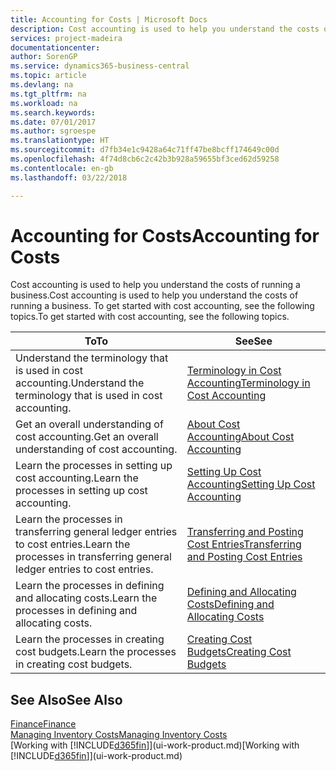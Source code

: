 ```yaml
---
title: Accounting for Costs | Microsoft Docs
description: Cost accounting is used to help you understand the costs of running a business. To get started with cost accounting, see the following topics.
services: project-madeira
documentationcenter: 
author: SorenGP
ms.service: dynamics365-business-central
ms.topic: article
ms.devlang: na
ms.tgt_pltfrm: na
ms.workload: na
ms.search.keywords: 
ms.date: 07/01/2017
ms.author: sgroespe
ms.translationtype: HT
ms.sourcegitcommit: d7fb34e1c9428a64c71ff47be8bcff174649c00d
ms.openlocfilehash: 4f74d8cb6c2c42b3b928a59655bf3ced62d59258
ms.contentlocale: en-gb
ms.lasthandoff: 03/22/2018

---
```

# <a name="accounting-for-costs"></a><span data-ttu-id="36d1b-104">Accounting for Costs</span><span class="sxs-lookup"><span data-stu-id="36d1b-104">Accounting for Costs</span></span>
<span data-ttu-id="36d1b-105">Cost accounting is used to help you understand the costs of running a business.</span><span class="sxs-lookup"><span data-stu-id="36d1b-105">Cost accounting is used to help you understand the costs of running a business.</span></span> <span data-ttu-id="36d1b-106">To get started with cost accounting, see the following topics.</span><span class="sxs-lookup"><span data-stu-id="36d1b-106">To get started with cost accounting, see the following topics.</span></span>  

|<span data-ttu-id="36d1b-107">To</span><span class="sxs-lookup"><span data-stu-id="36d1b-107">To</span></span>|<span data-ttu-id="36d1b-108">See</span><span class="sxs-lookup"><span data-stu-id="36d1b-108">See</span></span>|  
|--------|---------|  
|<span data-ttu-id="36d1b-109">Understand the terminology that is used in cost accounting.</span><span class="sxs-lookup"><span data-stu-id="36d1b-109">Understand the terminology that is used in cost accounting.</span></span>|[<span data-ttu-id="36d1b-110">Terminology in Cost Accounting</span><span class="sxs-lookup"><span data-stu-id="36d1b-110">Terminology in Cost Accounting</span></span>](finance-terminology-in-cost-accounting.md)|  
|<span data-ttu-id="36d1b-111">Get an overall understanding of cost accounting.</span><span class="sxs-lookup"><span data-stu-id="36d1b-111">Get an overall understanding of cost accounting.</span></span>|[<span data-ttu-id="36d1b-112">About Cost Accounting</span><span class="sxs-lookup"><span data-stu-id="36d1b-112">About Cost Accounting</span></span>](finance-about-cost-accounting.md)|  
|<span data-ttu-id="36d1b-113">Learn the processes in setting up cost accounting.</span><span class="sxs-lookup"><span data-stu-id="36d1b-113">Learn the processes in setting up cost accounting.</span></span>|[<span data-ttu-id="36d1b-114">Setting Up Cost Accounting</span><span class="sxs-lookup"><span data-stu-id="36d1b-114">Setting Up Cost Accounting</span></span>](finance-set-up-cost-accounting.md)|  
|<span data-ttu-id="36d1b-115">Learn the processes in transferring general ledger entries to cost entries.</span><span class="sxs-lookup"><span data-stu-id="36d1b-115">Learn the processes in transferring general ledger entries to cost entries.</span></span>|[<span data-ttu-id="36d1b-116">Transferring and Posting Cost Entries</span><span class="sxs-lookup"><span data-stu-id="36d1b-116">Transferring and Posting Cost Entries</span></span>](finance-transfer-and-post-cost-entries.md)|  
|<span data-ttu-id="36d1b-117">Learn the processes in defining and allocating costs.</span><span class="sxs-lookup"><span data-stu-id="36d1b-117">Learn the processes in defining and allocating costs.</span></span>|[<span data-ttu-id="36d1b-118">Defining and Allocating Costs</span><span class="sxs-lookup"><span data-stu-id="36d1b-118">Defining and Allocating Costs</span></span>](finance-define-and-allocate-costs.md)|  
|<span data-ttu-id="36d1b-119">Learn the processes in creating cost budgets.</span><span class="sxs-lookup"><span data-stu-id="36d1b-119">Learn the processes in creating cost budgets.</span></span>|[<span data-ttu-id="36d1b-120">Creating Cost Budgets</span><span class="sxs-lookup"><span data-stu-id="36d1b-120">Creating Cost Budgets</span></span>](finance-create-cost-budgets.md)|  

## <a name="see-also"></a><span data-ttu-id="36d1b-121">See Also</span><span class="sxs-lookup"><span data-stu-id="36d1b-121">See Also</span></span>  
[<span data-ttu-id="36d1b-122">Finance</span><span class="sxs-lookup"><span data-stu-id="36d1b-122">Finance</span></span>](finance.md)  
[<span data-ttu-id="36d1b-123">Managing Inventory Costs</span><span class="sxs-lookup"><span data-stu-id="36d1b-123">Managing Inventory Costs</span></span>](finance-manage-inventory-costs.md)  
<span data-ttu-id="36d1b-124">[Working with [!INCLUDE[d365fin](includes/d365fin_md.md)]](ui-work-product.md)</span><span class="sxs-lookup"><span data-stu-id="36d1b-124">[Working with [!INCLUDE[d365fin](includes/d365fin_md.md)]](ui-work-product.md)</span></span>

